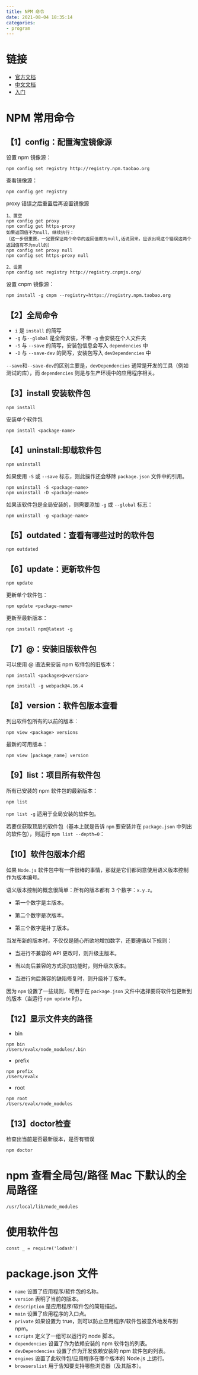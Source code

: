 ```yaml
---
title: NPM 命令
date: 2021-08-04 18:35:14
categories:
- program
---
```


# 链接

- [官方文档](https://www.npmjs.com.cn/)
- [中文文档](https://cloud.tencent.com/developer/doc/1282)
- [入门](https://blog.csdn.net/qq_38490457/article/details/109739444)

# NPM 常用命令

## 【1】config：配置淘宝镜像源

设置 npm 镜像源：

```
npm config set registry http://registry.npm.taobao.org
```

查看镜像源：

```
npm config get registry
```

proxy 错误之后重置后再设置镜像源

```
1、置空
npm config get proxy
npm config get https-proxy
如果返回值不为null，继续执行：
（这一步很重要，一定要保证两个命令的返回值都为null,话说回来，应该出现这个错误这两个返回值有不为null的）
npm config set proxy null
npm config set https-proxy null

2、设置
npm config set registry http://registry.cnpmjs.org/
```

设置 cnpm 镜像源：

```
npm install -g cnpm --registry=https://registry.npm.taobao.org
```

## 【2】全局命令

- `i` 是 `install` 的简写
- `-g` 与`--global` 是全局安装，不带 `-g` 会安装在个人文件夹
- `-S` 与 `--save` 的简写，安装包信息会写入 `dependencies` 中
- `-D` 与 `--save-dev` 的简写，安装包写入 `devDependencies` 中

`--save`和`--save-dev`的区别主要是，`devDependencies` 通常是开发的工具（例如测试的库），而 `dependencies` 则是与生产环境中的应用程序相关。

## 【3】install 安装软件包

```
npm install
```

安装单个软件包

```
npm install <package-name>
```

## 【4】uninstall:卸载软件包

```
npm uninstall
```

如果使用 `-S` 或 `--save` 标志，则此操作还会移除 `package.json` 文件中的引用。

```
npm uninstall -S <package-name>
npm uninstall -D <package-name>
```

如果该软件包是全局安装的，则需要添加 `-g` 或 `--global` 标志：

```
npm uninstall -g <package-name>
```

## 【5】outdated：查看有哪些过时的软件包

```
npm outdated
```

## 【6】update：更新软件包

```
npm update
```

更新单个软件包：

```
npm update <package-name>
```

更新至最新版本：

```
npm install npm@latest -g
```

## 【7】@：安装旧版软件包

可以使用 @ 语法来安装 npm 软件包的旧版本：

```
npm install <package>@<version>
```

```
npm install -g webpack@4.16.4
```

## 【8】version：软件包版本查看

列出软件包所有的以前的版本：

```
npm view <package> versions
```

最新的可用版本：

```
npm view [package_name] version
```

## 【9】list：项目所有软件包

所有已安装的 npm 软件包的最新版本：

```
npm list
```

`npm list -g` 适用于全局安装的软件包。

若要仅获取顶层的软件包（基本上就是告诉 `npm` 要安装并在 `package.json` 中列出的软件包），则运行 `npm list --depth=0`：

## 【10】软件包版本介绍

如果 `Node.js` 软件包中有一件很棒的事情，那就是它们都同意使用语义版本控制作为版本编号。

语义版本控制的概念很简单：所有的版本都有 3 个数字：`x.y.z`。

- 第一个数字是主版本。

- 第二个数字是次版本。

- 第三个数字是补丁版本。

当发布新的版本时，不仅仅是随心所欲地增加数字，还要遵循以下规则：

- 当进行不兼容的 API 更改时，则升级主版本。

- 当以向后兼容的方式添加功能时，则升级次版本。

- 当进行向后兼容的缺陷修复时，则升级补丁版本。

因为 `npm` 设置了一些规则，可用于在 `package.json` 文件中选择要将软件包更新到的版本（当运行 `npm update` 时）。

## 【12】显示文件夹的路径

- bin

```
npm bin
/Users/evalx/node_modules/.bin
```

- prefix

```
npm prefix
/Users/evalx
```

- root

```
npm root
/Users/evalx/node_modules
```

## 【13】doctor检查

检查出当前是否最新版本，是否有错误

```
npm doctor
```

# npm 查看全局包/路径 Mac 下默认的全局路径

```
/usr/local/lib/node_modules
```

# 使用软件包

```
const _ = require('lodash')
```

# package.json 文件

- `name` 设置了应用程序/软件包的名称。
- `version` 表明了当前的版本。
- `description` 是应用程序/软件包的简短描述。
- `main` 设置了应用程序的入口点。
- `private` 如果设置为 true，则可以防止应用程序/软件包被意外地发布到 npm。
- `scripts` 定义了一组可以运行的 node 脚本。
- `dependencies` 设置了作为依赖安装的 npm 软件包的列表。
- `devDependencies` 设置了作为开发依赖安装的 npm 软件包的列表。
- `engines` 设置了此软件包/应用程序在哪个版本的 Node.js 上运行。
- `browserslist` 用于告知要支持哪些浏览器（及其版本）。
